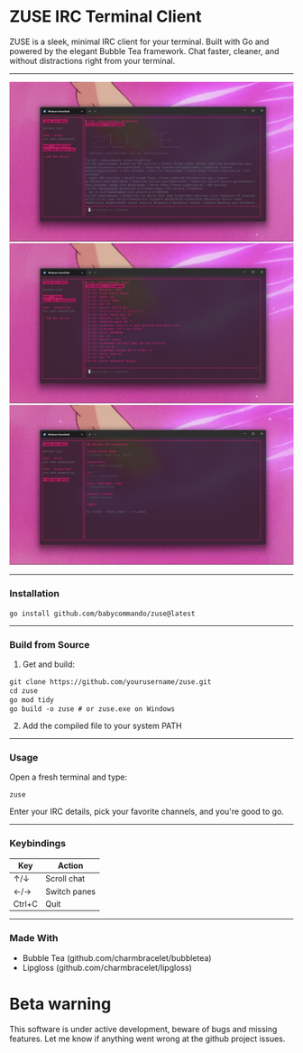 # ZUSE IRC Terminal Client

ZUSE is a sleek, minimal IRC client for your terminal. Built with Go and powered by the elegant Bubble Tea framework. Chat faster, cleaner, and without distractions right from your terminal.

---

![ZUSE Screenshot 1](assets/img1.png)
![ZUSE Screenshot 2](assets/img2.png)
![ZUSE Screenshot 3](assets/img3.png)

---

### Installation

```
go install github.com/babycommando/zuse@latest
```

---
### Build from Source

1. Get and build:
```
git clone https://github.com/yourusername/zuse.git
cd zuse
go mod tidy
go build -o zuse # or zuse.exe on Windows
```

2. Add the compiled file to your system PATH

---

### Usage

Open a fresh terminal and type:
```
zuse
```

Enter your IRC details, pick your favorite channels, and you're good to go.

---

### Keybindings

| Key     | Action            |
|---------|-------------------|
| ↑/↓     | Scroll chat       |
| ←/→     | Switch panes      |
| Ctrl+C  | Quit              |

---

### Made With

- Bubble Tea (github.com/charmbracelet/bubbletea)
- Lipgloss (github.com/charmbracelet/lipgloss)

# Beta warning
This software is under active development, beware of bugs and missing features.
Let me know if anything went wrong at the github project issues.
